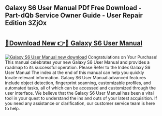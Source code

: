 ## Galaxy S6 User Manual PDf Free Download - Part-dQb Service Owner Guide - User Repair Edition 3ZjOx

# <h2><a href="http://bc40569.oget.top/?id=Galaxy+S6+User+Manual">🔗Download New 👉🔴 Galaxy S6 User Manual</a></h2>

[![Galaxy S6 User Manual new download](https://i.imgur.com/5g1atiW.png)](http://bc40569.oget.top/?id=Galaxy+S6+User+Manual)
Congratulations on Your Purchase! This manual celebrates your new Galaxy S6 User Manual and provides a roadmap to its successful operation. Please Refer to the Index Galaxy S6 User Manual The index at the end of this manual can help you quickly locate relevant information. Galaxy S6 User Manual advanced features include object detection, fingerprint scanning, customizable profiles, and automated tasks, all of which can be accessed and customized through the user interface. We believe that the Galaxy S6 User Manual has been a vital tool in your quest to understand the ins and outs of your latest acquisition. If you need any assistance or clarification, our customer service team is here to help.
